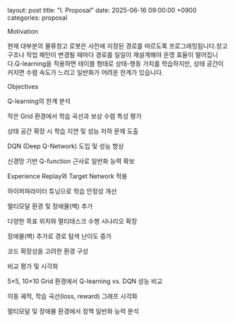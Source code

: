 layout: post
title:  "I. Proposal"
date:   2025-06-16 09:00:00 +0900
categories: proposal

Motivation

현재 대부분의 물류창고 로봇은 사전에 지정된 경로를 따르도록 프로그래밍됩니다.창고 구조나 작업 패턴이 변경될 때마다 경로를 일일이 재설계해야 운영 효율이 떨어집니다.Q-learning을 적용하면 테이블 형태로 상태-행동 가치를 학습하지만, 상태 공간이 커지면 수렴 속도가 느리고 일반화가 어려운 한계가 있습니다.

Objectives

Q-learning의 한계 분석

작은 Grid 환경에서 학습 곡선과 보상 수렴 특성 평가

상태 공간 확장 시 학습 지연 및 성능 저하 문제 도출

DQN (Deep Q-Network) 도입 및 성능 향상

신경망 기반 Q-function 근사로 일반화 능력 확보

Experience Replay와 Target Network 적용

하이퍼파라미터 튜닝으로 학습 안정성 개선

멀티모달 환경 및 장애물(벽) 추가

다양한 목표 위치와 멀티태스크 수행 시나리오 확장

장애물(벽) 추가로 경로 탐색 난이도 증가

코드 확장성을 고려한 환경 구성

비교 평가 및 시각화

5×5, 10×10 Grid 환경에서 Q-learning vs. DQN 성능 비교

이동 궤적, 학습 곡선(loss, reward) 그래프 시각화

멀티모달 및 장애물 환경에서 정책 일반화 능력 분석
